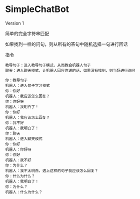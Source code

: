 # SimpleChatBot
Version 1

简单的完全字符串匹配
 
如果找到一样的问句，则从所有的答句中随机选择一句进行回话
 

指令
```
教导句子：进入教导句子模式，从而教会机器人句子
聊天：进入聊天模式，让机器人回应你说的话，如果没有找到，则当场进行询问
```

```
你：教导句子
机器人：进入句子学习模式
你：你好
机器人：我应该怎么回复？
你：你好呀
机器人：我明白了！
你：你好
机器人：我应该怎么回复？
你：我不好
机器人：我明白了！
你：聊天
机器人：进入聊天模式
你：你好
机器人：你好呀
你：你好
机器人：我不好
你：为什么？
机器人：我不太明白，遇上这样的句子我应该怎么回复？
你：什么为什么？
机器人：我明白了！
你：为什么？
机器人：什么为什么？
```